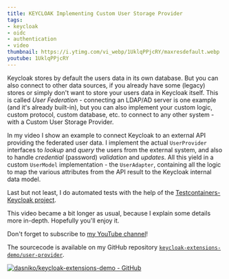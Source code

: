 ```yaml
---
title: KEYCLOAK Implementing Custom User Storage Provider
tags:
- keycloak
- oidc
- authentication
- video
thumbnail: https://i.ytimg.com/vi_webp/1UklqPPjcRY/maxresdefault.webp
youtube: 1UklqPPjcRY
---
```


Keycloak stores by default the users data in its own database.
But you can also connect to other data sources, if you already have some (legacy) stores or simply don't want to store your users data in Keycloak itself.
This is called _User Federation_ - connecting an LDAP/AD server is one example (and it's already built-in), but you can also implement your custom logic, custom protocol, custom database, etc. to connect to any other system - with a Custom User Storage Provider.

In my video I show an example to connect Keycloak to an external API providing the federated user data.
I implement the actual `UserProvider` interfaces to _lookup_ and _query_ the users from the external system, and also to handle _credential_ (password) _validation_ and _updates_.
All this yield in a custom `UserModel` implementation - the `UserAdapter`, containing all the logic to map the various attributes from the API result to the Keycloak internal data model.

Last but not least, I do automated tests with the help of the [Testcontainers-Keycloak project](/2019/12/testcontainers-keycloak.html).

This video became a bit longer as usual, because I explain some details more in-depth.
Hopefully you'll enjoy it.

Don't forget to subscribe to [my YouTube channel](https://www.youtube.com/c/NikoKöbler?sub_confirmation=1)!

The sourcecode is available on my GitHub repository [`keycloak-extensions-demo/user-provider`](https://github.com/dasniko/keycloak-extensions-demo).

[![dasniko/keycloak-extensions-demo - GitHub](https://gh-card.dev/repos/dasniko/keycloak-extensions-demo.svg)](https://github.com/dasniko/keycloak-extensions-demo)
